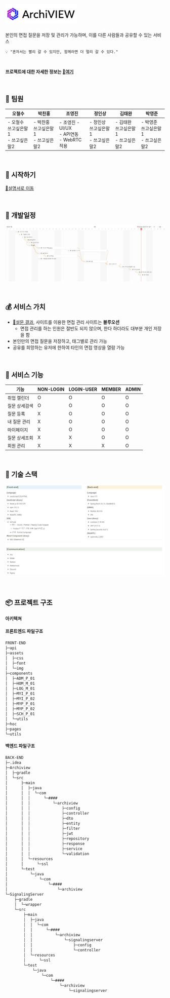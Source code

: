 # <img src="Readme/symbolLogo-removebg-preview.png" height="60">
본인의 면접 질문을 저장 및 관리가 가능하며, 이를 다른 사람들과 공유할 수 있는 서비스
```
💡 "혼자서는 빨리 갈 수 있지만, 함께라면 더 멀리 갈 수 있다."
```

<br>

**프로젝트에 대한 자세한 정보는 [🔗여기](https://www.notion.so/ArchiVIEW-f80411bf395f423a83470e3752959183)**

<br>

## 👦 팀원
| 오철수 | 박찬홍 | 조영진 | 정인상 | 김태완 | 박영준 |
|--------|--------|--------|--------|--------|--------|
| - 오철수 쓰고싶은말1<br>- 쓰고싶은말2 | - 박찬홍 쓰고싶은말1<br>- 쓰고싶은말2 | - 조영진 - UI/UX<br>- API연동<br>- WebRTC 적용 | - 정인상 쓰고싶은말1<br>- 쓰고싶은말2 | - 김태완 쓰고싶은말1<br>- 쓰고싶은말2| - 박영준 쓰고싶은말1<br>- 쓰고싶은말2 |

<br>

## 🚩 시작하기
[🔗설명서로 이동](exec/README.md)

<br>

## 📅 개발일정
![개발 일정](Readme/개발일정.PNG)

<br>

## 💰 서비스 가치
- [🔗설문 결과](https://leeward-letter-425.notion.site/256e4cf5a94e4b3cab78c7bac1204b3d), 사이트를 이용한 면접 관리 사이트는 **블루오션**
    - 면접 관리를 하는 인원은 절반도 되지 않으며, 한다 하더라도 대부분 개인 저장을 함 
- 본인만의 면접 질문을 저장하고, 태그별로 관리 가능
- 공유를 희망하는 유저에 한하여 타인의 면접 영상을 열람 가능

<br>

## 🔧 서비스 기능
| 기능 | NON-LOGIN | LOGIN-USER | MEMBER | ADMIN |
|-----------|------|--------|-------|-------|
|취업 캘린더|O|O|O|O|
|질문 상세검색|O|O|O|O|
|질문 등록|X|O|O|O|
|내 질문 관리|X|O|O|O|
|마이페이지|X|O|O|O|
|질문 상세조회|X|X|O|O|
|회원 관리|X|X|X|O|

<br>

## 🧰 기술 스택
![기술 스택](Readme/기술_스택.PNG)

<br>

## 📦 프로젝트 구조

#### 아키텍쳐

#### 프론트엔드 파일구조
```
FRONT-END
├─api      
├─assets
│  ├─css
│  ├─font
│  └─img  
├─components
│  ├─ADM_P_01     
│  ├─HOM_M_01     
│  ├─LOG_M_01     
│  ├─MYI_P_01    
│  ├─MYI_P_02     
│  ├─MYP_P_01     
│  ├─MYP_P_02     
│  ├─SCH_P_01     
│  └─utils          
├─hoc
├─pages
└─utils
```

#### 백엔드 파일구조
```
BACK-END
├─.idea
├─Archiview
│  ├─gradle
│  └─src
│      ├─main
│      │  ├─java
│      │  │  └─com
│      │  │      └─####
│      │  │          └─archiview
│      │  │              ├─config
│      │  │              ├─controller
│      │  │              ├─dto
│      │  │              ├─entity
│      │  │              ├─filter
│      │  │              ├─jwt
│      │  │              ├─repository
│      │  │              ├─response
│      │  │              ├─service
│      │  │              └─validation
│      │  └─resources
│      │      └─ssl
│      └─test
│          └─java
│              └─com
│                  └─####
│                      └─archiview
└─SignalingServer
    ├─gradle
    │  └─wrapper
    └─src
        ├─main
        │  ├─java
        │  │  └─com
        │  │      └─####
        │  │          └─archiview
        │  │              └─signalingserver
        │  │                  ├─config
        │  │                  └─controller
        │  └─resources
        │      └─ssl
        └─test
            └─java
                └─com
                    └─####
                        └─archiview
                            └─signalingserver

```

